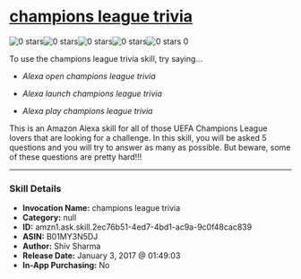 # [champions league trivia](http://alexa.amazon.com/#skills/amzn1.ask.skill.2ec76b51-4ed7-4bd1-ac9a-9c0f48cac839)
![0 stars](../../images/ic_star_border_black_18dp_1x.png)![0 stars](../../images/ic_star_border_black_18dp_1x.png)![0 stars](../../images/ic_star_border_black_18dp_1x.png)![0 stars](../../images/ic_star_border_black_18dp_1x.png)![0 stars](../../images/ic_star_border_black_18dp_1x.png) 0

To use the champions league trivia skill, try saying...

* *Alexa open champions league trivia*

* *Alexa launch champions league trivia*

* *Alexa play champions league trivia*

This is an Amazon Alexa skill for all of those UEFA Champions League lovers that are looking for a challenge. In this skill, you will be asked 5 questions and you will try to answer as many as possible. But beware, some of these questions are pretty hard!!!

***

### Skill Details

* **Invocation Name:** champions league trivia
* **Category:** null
* **ID:** amzn1.ask.skill.2ec76b51-4ed7-4bd1-ac9a-9c0f48cac839
* **ASIN:** B01MY3N5DJ
* **Author:** Shiv Sharma
* **Release Date:** January 3, 2017 @ 01:49:03
* **In-App Purchasing:** No
